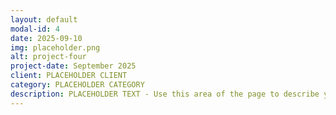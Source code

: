 ```yaml
---
layout: default
modal-id: 4
date: 2025-09-10
img: placeholder.png
alt: project-four
project-date: September 2025
client: PLACEHOLDER CLIENT
category: PLACEHOLDER CATEGORY
description: PLACEHOLDER TEXT - Use this area of the page to describe your project. Lorem ipsum dolor sit amet, consectetur adipisicing elit. Mollitia neque assumenda ipsam nihil, molestias magnam, recusandae quos quis inventore quisquam velit asperiores, vitae? Reprehenderit soluta, eos quod consequuntur itaque.
---
```


